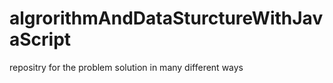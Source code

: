 # algrorithmAndDataSturctureWithJavaScript
repositry for the problem solution in many different ways 
